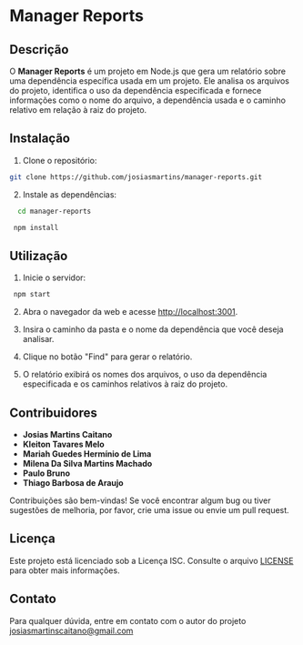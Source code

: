 # Manager Reports

## Descrição

O **Manager Reports** é um projeto em Node.js que gera um relatório sobre uma dependência específica usada em um projeto. Ele analisa os arquivos do projeto, identifica o uso da dependência especificada e fornece informações como o nome do arquivo, a dependência usada e o caminho relativo em relação à raiz do projeto.

## Instalação

1. Clone o repositório:
````bash
git clone https://github.com/josiasmartins/manager-reports.git
````

2. Instale as dependências:

````bash
  cd manager-reports
````

````bash
 npm install
````

## Utilização

1. Inicie o servidor:

````bash
 npm start
````

2. Abra o navegador da web e acesse [http://localhost:3001](http://localhost:3001).

3. Insira o caminho da pasta e o nome da dependência que você deseja analisar.

4. Clique no botão "Find" para gerar o relatório.

5. O relatório exibirá os nomes dos arquivos, o uso da dependência especificada e os caminhos relativos à raiz do projeto.



## Contribuidores

- **Josias Martins Caitano**
- **Kleiton Tavares Melo**
- **Mariah Guedes Hermínio de Lima**
- **Milena Da Silva Martins Machado**
- **Paulo Bruno**
- **Thiago Barbosa de Araujo**

Contribuições são bem-vindas! Se você encontrar algum bug ou tiver sugestões de melhoria, por favor, crie uma issue ou envie um pull request.

## Licença

Este projeto está licenciado sob a Licença ISC. Consulte o arquivo [LICENSE](LICENSE) para obter mais informações.

## Contato

Para qualquer dúvida, entre em contato com o autor do projeto josiasmartinscaitano@gmail.com
